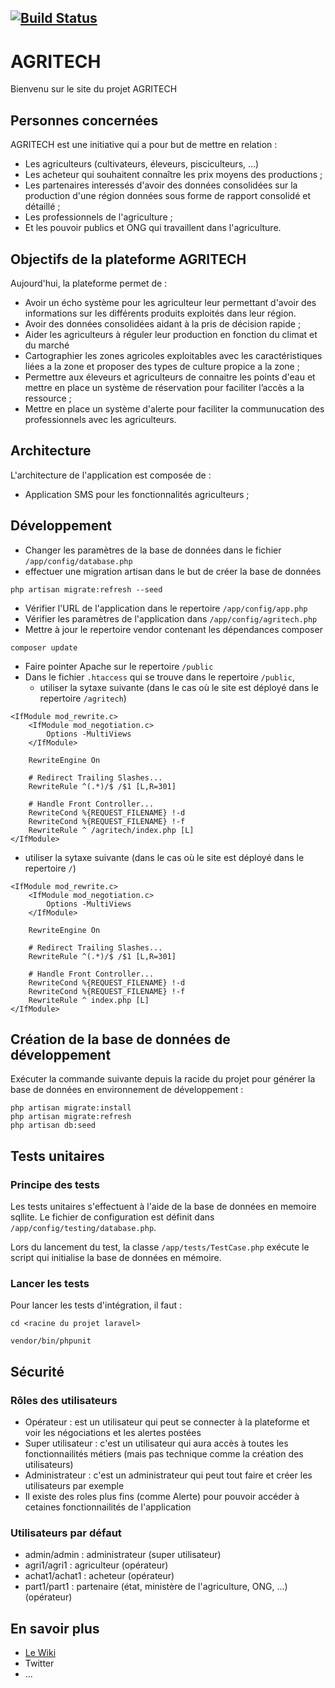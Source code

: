 [![Build Status](https://travis-ci.org/agritech/agritech-web.svg)](https://travis-ci.org/agritech/agritech-web)
-

# AGRITECH
Bienvenu sur le site du projet AGRITECH

## Personnes concernées
AGRITECH est une initiative qui a pour but de mettre en relation :

* Les agriculteurs (cultivateurs, éleveurs, pisciculteurs, ...)
* Les acheteur qui souhaitent connaître les prix moyens des productions ;
* Les partenaires interessés d'avoir des données consolidées sur la production d'une région données sous forme de rapport consolidé et détaillé ;
* Les professionnels de l'agriculture ;
* Et les pouvoir publics et ONG qui travaillent dans l'agriculture.

## Objectifs de la plateforme AGRITECH
Aujourd'hui, la plateforme permet de :
* Avoir un écho système pour les agriculteur leur permettant d'avoir des informations sur les différents produits exploités dans leur région.
* Avoir des données consolidées aidant à la pris de décision rapide ;
* Aider les agriculteurs à réguler leur production en fonction du climat et du marché
* Cartographier les zones agricoles exploitables avec les caractéristiques liées a la zone et proposer des types de culture propice a la zone ;
* Permettre aux éleveurs et agriculteurs de connaitre les points d'eau et mettre en place un système de réservation pour faciliter l’accès a la ressource ;
* Mettre en place un système d'alerte pour faciliter la communucation des professionnels avec les agriculteurs.

## Architecture
L'architecture de l'application est composée de :
* Application SMS pour les fonctionnalités agriculteurs ;

## Développement
* Changer les paramètres de la base de données dans le fichier `/app/config/database.php`
* effectuer une migration artisan dans le but de créer la base de données
```
php artisan migrate:refresh --seed
```
* Vérifier l'URL de l'application dans le repertoire `/app/config/app.php`
* Vérifier les paramètres de l'application dans `/app/config/agritech.php`
* Mettre à jour le repertoire vendor contenant les dépendances composer
```
composer update
```
* Faire pointer Apache sur le repertoire `/public`
* Dans le fichier `.htaccess` qui se trouve dans le repertoire `/public`, 
   * utiliser la sytaxe suivante (dans le cas où le site est déployé dans le repertoire `/agritech`)
```
<IfModule mod_rewrite.c>
    <IfModule mod_negotiation.c>
        Options -MultiViews
    </IfModule>

    RewriteEngine On

    # Redirect Trailing Slashes...
    RewriteRule ^(.*)/$ /$1 [L,R=301]

    # Handle Front Controller...
    RewriteCond %{REQUEST_FILENAME} !-d
    RewriteCond %{REQUEST_FILENAME} !-f
    RewriteRule ^ /agritech/index.php [L]
</IfModule>
```
   * utiliser la sytaxe suivante (dans le cas où le site est déployé dans le repertoire `/`)
```
<IfModule mod_rewrite.c>
    <IfModule mod_negotiation.c>
        Options -MultiViews
    </IfModule>

    RewriteEngine On

    # Redirect Trailing Slashes...
    RewriteRule ^(.*)/$ /$1 [L,R=301]

    # Handle Front Controller...
    RewriteCond %{REQUEST_FILENAME} !-d
    RewriteCond %{REQUEST_FILENAME} !-f
    RewriteRule ^ index.php [L]
</IfModule>
```


## Création de la base de données de développement
Exécuter la commande suivante depuis la racide du projet pour générer la base de données en environnement de développement :
```
php artisan migrate:install
php artisan migrate:refresh
php artisan db:seed
```

## Tests unitaires

### Principe des tests
Les tests unitaires s'effectuent à l'aide de la base de données en memoire sqllite. 
Le fichier de configuration est définit dans `/app/config/testing/database.php`.

Lors du lancement du test, la classe `/app/tests/TestCase.php` exécute le script qui initialise la base de données en mémoire.
 
### Lancer les tests
Pour lancer les tests d'intégration, il faut : 

`cd <racine du projet laravel>`

`vendor/bin/phpunit`

## Sécurité

### Rôles des utilisateurs

* Opérateur : est un utilisateur qui peut se connecter à la plateforme et voir les négociations et les alertes postées
* Super utilisateur : c'est un utilisateur qui aura accès à toutes les fonctionnailités métiers (mais pas technique comme la création des utilisateurs)
* Administrateur : c'est un administrateur qui peut tout faire et créer les utilisateurs par exemple
* Il existe des roles plus fins (comme Alerte) pour pouvoir accéder à cetaines fonctionnailités de l'application

### Utilisateurs par défaut

* admin/admin : administrateur (super utilisateur)
* agri1/agri1 : agriculteur (opérateur)
* achat1/achat1 : acheteur (opérateur)
* part1/part1 : partenaire (état, ministère de l'agriculture, ONG, ...)  (opérateur)

## En savoir plus
* [Le Wiki](https://github.com/agritech/agritech-web/wiki)
* Twitter
* ...
